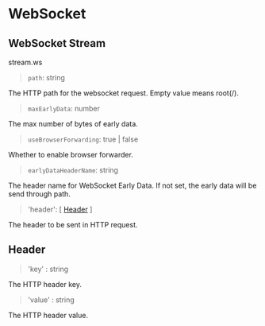 # WebSocket

## WebSocket Stream
stream.ws

> `path`: string

The HTTP path for the websocket request. Empty value means root(/).

> `maxEarlyData`: number

The max number of bytes of early data.

> `useBrowserForwarding`: true | false

Whether to enable browser forwarder.

> `earlyDataHeaderName`: string

The header name for WebSocket Early Data. If not set, the early data will be send through path.

> 'header': [ [Header](#Header) ]

The header to be sent in HTTP request.

## Header

> 'key' : string

The HTTP header key.

> 'value' : string

The HTTP header value.